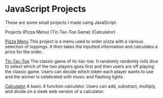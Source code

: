 # JavaScript Projects
These are some small projects I made using JavaScript.

Projects 
 (Pizza Menu)
 (Tic-Tac-Toe Game)
 (Calculator)
 
[Pizza Menu](https://github.com/CoderFrancis/JavaScript-Projects/tree/main/Basic-JavaScript-Projects/Pizza_Project)
This project is a menu used to order pizza with a various selection of toppings. It then takes the 
inputted information and calculates a price for the order.. 

[Tic-Tac-Toe](https://github.com/CoderFrancis/JavaScript-Projects/tree/main/Basic-JavaScript-Projects/TicTacToe)
The classic game of tic-tac-toe. It randomly randomly rolls dice to select which of the two players
goes first and then users are off playing the classic game. Users can decide which token each player 
wants to use and the winner is celebrated with music and flashing lights.

[Calculator](https://github.com/CoderFrancis/JavaScript-Projects/tree/main/Basic-JavaScript-Projects/Calculator)
A basic 4 function calculator. Users can add, substract, multiply, and divide on a sleek web version of 
a calculator.
